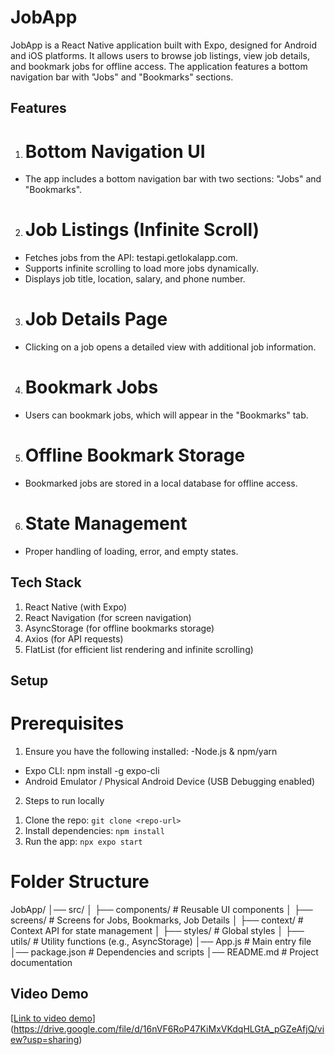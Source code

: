 # JobApp
JobApp is a React Native application built with Expo, designed for Android and iOS platforms. It allows users to browse job listings, view job details, and bookmark jobs for offline access. The application features a bottom navigation bar with "Jobs" and "Bookmarks" sections.
## Features
1. # Bottom Navigation UI
- The app includes a bottom navigation bar with two sections: "Jobs" and "Bookmarks".
2. # Job Listings (Infinite Scroll)
- Fetches jobs from the API: testapi.getlokalapp.com.
- Supports infinite scrolling to load more jobs dynamically.
- Displays job title, location, salary, and phone number.
3. # Job Details Page
- Clicking on a job opens a detailed view with additional job information.
4. # Bookmark Jobs
- Users can bookmark jobs, which will appear in the "Bookmarks" tab.
5. # Offline Bookmark Storage
- Bookmarked jobs are stored in a local database for offline access.
6. # State Management
- Proper handling of loading, error, and empty states.
## Tech Stack
1. React Native (with Expo)
2. React Navigation (for screen navigation)
3. AsyncStorage (for offline bookmarks storage)
4. Axios (for API requests)
5. FlatList (for efficient list rendering and infinite scrolling)
  

## Setup
# Prerequisites

1) Ensure you have the following installed:
-Node.js & npm/yarn
- Expo CLI: npm install -g expo-cli
- Android Emulator / Physical Android Device (USB Debugging enabled)
2) Steps to run locally
1. Clone the repo: `git clone <repo-url>`
2. Install dependencies: `npm install`
3. Run the app: `npx expo start`

# Folder Structure
JobApp/
│── src/
│   ├── components/       # Reusable UI components
│   ├── screens/          # Screens for Jobs, Bookmarks, Job Details
│   ├── context/          # Context API for state management
│   ├── styles/           # Global styles
│   ├── utils/            # Utility functions (e.g., AsyncStorage)
│── App.js                # Main entry file
│── package.json          # Dependencies and scripts
│── README.md             # Project documentation

## Video Demo
[[Link to video demo](#)](https://drive.google.com/file/d/16nVF6RoP47KiMxVKdqHLGtA_pGZeAfjQ/view?usp=sharing)

